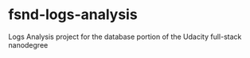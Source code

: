 # fsnd-logs-analysis
Logs Analysis project for the database portion of the Udacity full-stack nanodegree
